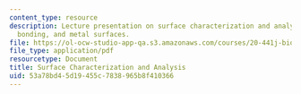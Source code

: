 ```yaml
---
content_type: resource
description: Lecture presentation on surface characterization and analysis, chemical
  bonding, and metal surfaces.
file: https://ol-ocw-studio-app-qa.s3.amazonaws.com/courses/20-441j-biomaterials-tissue-interactions-fall-2009/53a78bd45d19455c7838965b8f410366_MIT20_441JF09_lec08_ms.pdf
file_type: application/pdf
resourcetype: Document
title: Surface Characterization and Analysis
uid: 53a78bd4-5d19-455c-7838-965b8f410366
---
```

